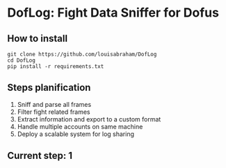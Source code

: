 # DofLog: Fight Data Sniffer for Dofus

## How to install

    git clone https://github.com/louisabraham/DofLog
    cd DofLog
    pip install -r requirements.txt


## Steps planification

1. Sniff and parse all frames
2. Filter fight related frames
3. Extract information and export to a custom format
4. Handle multiple accounts on same machine
5. Deploy a scalable system for log sharing

## Current step: 1
